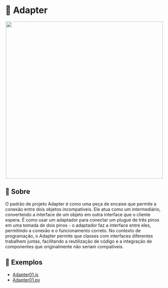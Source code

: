 # 🔌 Adapter

<div align=center>
    <img src="https://refactoring.guru/images/patterns/content/adapter/adapter-en.png" width=500>
</div>

## 🧐 Sobre
O padrão de projeto Adapter é como uma peça de encaixe que permite a conexão entre dois objetos incompatíveis. Ele atua como um intermediário, convertendo a interface de um objeto em outra interface que o cliente espera. É como usar um adaptador para conectar um plugue de três pinos em uma tomada de dois pinos - o adaptador faz a interface entre eles, permitindo a conexão e o funcionamento correto. No contexto de programação, o Adapter permite que classes com interfaces diferentes trabalhem juntas, facilitando a reutilização de código e a integração de componentes que originalmente não seriam compatíveis.


## 📂 Exemplos
- [Adapter01.js](./Adapter01.js)
- [Adapter01.py](./Adapter01.py)